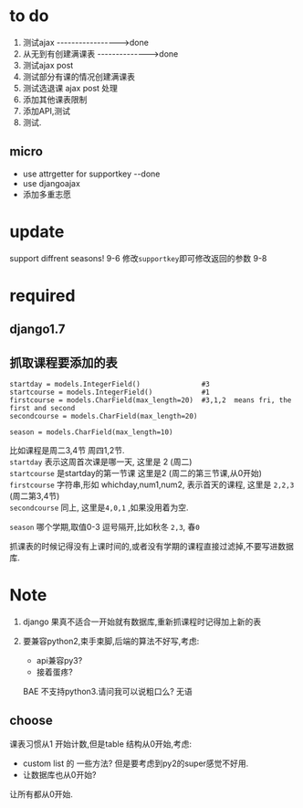 
to do
==========
1. 测试ajax  ----------------->done
2. 从无到有创建满课表  -------------->done
3. 测试ajax post
4. 测试部分有课的情况创建满课表
5. 测试选退课 ajax post 处理
6. 添加其他课表限制
7. 添加API,测试
8. 测试.


micro
-----------
- use attrgetter for supportkey --done
- use djangoajax
- 添加多重志愿

update
=========
support diffrent seasons! 9-6
修改`supportkey`即可修改返回的参数 9-8


required
==============

django1.7
--------------

抓取课程要添加的表
--------------------
```
startday = models.IntegerField()               #3
startcourse = models.IntegerField()            #1
firstcourse = models.CharField(max_length=20)  #3,1,2  means fri, the first and second
secondcourse = models.CharField(max_length=20)

season = models.CharField(max_length=10)
```

比如课程是周二3,4节 周四1,2节.    
`startday` 表示这周首次课是哪一天, 这里是 2 (周二)  
`startcourse` 是startday的第一节课 这里是2 (周二的第三节课,从0开始)  
`firstcourse` 字符串,形如 whichday,num1,num2, 表示首天的课程, 这里是 `2,2,3` (周二第3,4节)  
`secondcourse` 同上, 这里是`4,0,1` ,如果没用着为空.  

`season` 哪个学期,取值0-3 逗号隔开,比如秋冬 `2,3`, 春`0`  

抓课表的时候记得没有上课时间的,或者没有学期的课程直接过滤掉,不要写进数据库.

Note
=============

1. django 果真不适合一开始就有数据库,重新抓课程时记得加上新的表
2. 要兼容python2,束手束脚,后端的算法不好写,考虑:

    - api兼容py3?
    - 接着蛋疼?
    
    BAE 不支持python3.请问我可以说粗口么? 无语


choose
-------------
课表习惯从1 开始计数,但是table 结构从0开始,考虑:

- custom list 的 一些方法? 但是要考虑到py2的super感觉不好用.
- 让数据库也从0开始?

让所有都从0开始.

